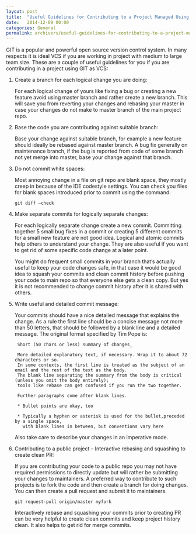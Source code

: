 ```yaml
---
layout: post
title:  "Useful Guidelines for Contributing to a Project Managed Using GIT."
date:   2014-12-09 00:00
categories: General
permalink: archivers/useful-guidelines-for-contributing-to-a-project-managed-using-git
---
```

GIT is a popular and powerful open source version control system. In many respects it is ideal VCS if you are working in project with medium to large team size. These are a couple of useful guidelines for you if you are contributing in a project using GIT as VCS:

1. Create a branch for each logical change you are doing:

    For each logical change of yours like fixing a bug or creating a new feature avoid using master branch and rather create a new branch. This will save you from reverting your changes and rebasing your master in case your changes do not make to master branch of the main project repo.

2. Base the code you are contributing against suitable branch:

    Base your change against suitable branch, for example a new feature should ideally be rebased against master branch. A bug fix generally on maintenance branch, if the bug is reported from code of some branch not yet merge into master, base your change against that branch.

3. Do not commit white spaces:

    Most annoying change in a file on git repo are blank space, they mostly creep in because of the IDE codestyle settings. You can check you files for blank spaces introduced prior to commit using the command:

    `git diff –check`

4. Make separate commits for logically separate changes:

    For each logically separate change create a new commit. Committing together 5 small bug fixes in a commit or creating 5 different commits for a small new feature are not good idea. Logical and atomic commits help others to understand your change. They are also useful if you want to get rid of some specific code change at a later point.

    You might do frequent small commits in your branch that’s actually useful to keep your code changes safe, in that case it would be good idea to squash your commits and clean commit history before pushing your code to main repo so that everyone else gets a clean copy. But yes it is not recommended to change commit history after it is shared with others.

5. Write useful and detailed commit message:

    Your commits should have a nice detailed message that explains the change. As a rule the first line should be a concise message not more than 50 letters, that should be followed by a blank line and a detailed message. The original format specified by Tim Pope is:

        Short (50 chars or less) summary of changes_

        More detailed explanatory text, if necessary. Wrap it to about 72 characters or so.
        In some contexts, the first line is treated as the subject of an email and the rest of the text as the body.
        The blank line separating the summary from the body is critical (unless you omit the body entirely);
        tools like rebase can get confused if you run the two together.

        Further paragraphs come after blank lines.

        * Bullet points are okay, too

        * Typically a hyphen or asterisk is used for the bullet,preceded by a single space,
          with blank lines in between, but conventions vary here
          
    Also take care to describe your changes in an imperative mode.

6. Contributing to a public project – Interactive rebasing and squashing to create clean PR:

    If you are contributing your code to a public repo you may not have required permissions to directly update but will rather be submitting your changes to maintainers. A preferred way to contribute to such projects is to fork the code and then create a branch for doing changes. You can then create a pull request and submit it to maintainers.

    `git request-pull origin/master myfork`

    Interactively rebase and squashing your commits prior to creating PR can be very helpful to create clean commits and keep project history clean.  It also helps to get rid for merge commits.
